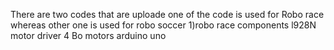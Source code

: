 There are two codes that are uploade one of the code is used for Robo race whereas other one is used for robo soccer
1)robo race components
l928N motor driver
4 Bo motors
arduino uno
